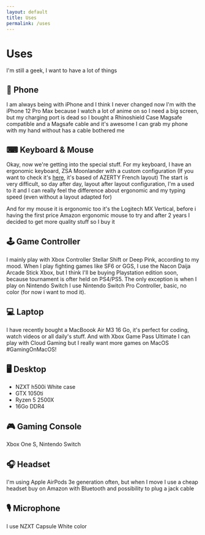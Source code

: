 ```yaml
---
layout: default
title: Uses
permalink: /uses
---
```


<!-- On this page I put what I use -->

# Uses

I'm still a geek, I want to have a lot of things

## 📱 Phone

I am always being with iPhone and I think I never changed now I'm with the iPhone 12 Pro Max because I watch a lot of anime on so I need a big screen, but my charging port is dead so I bought a Rhinoshield Case Magsafe compatible and a Magsafe cable and it's awesome I can grab my phone with my hand without has a cable bothered me

## ⌨ Keyboard & Mouse

Okay, now we're getting into the special stuff. For my keyboard, I have an ergonomic keyboard, ZSA Moonlander with a custom configuration (If you want to check it's [here](https://configure.zsa.io/moonlander/layouts/LqRnX/latest/0), it's based of AZERTY French layout)
The start is very difficult, so day after day, layout after layout configuration, I'm a used to it and I can really feel the difference about ergonomic and my typing speed (even without a layout adapted for)

And for my mouse it is ergonomic too it's the Logitech MX Vertical, before i having the first price Amazon ergonomic mouse to try and after 2 years I decided to get more quality stuff so I buy it

## 🕹️ Game Controller

I mainly play with Xbox Controller Stellar Shift or Deep Pink, according to my mood. When I play fighting games like SF6 or GGS, I use the Nacon Daija Arcade Stick Xbox, but I think I'll be buying Playstation edition soon, because tournament is ofter held on PS4/PS5. The only exception is when I play on Nintendo Switch I use Nintendo Switch Pro Controller, basic, no color (for now i want to mod it).

## 💻 Laptop

I have recently bought a MacBoook Air M3 16 Go, it's perfect for coding, watch videos or all daily's stuff. And with Xbox Game Pass Ultimate I can play with Cloud Gaming but I really want more games on MacOS #GamingOnMacOS!

## 🖥️ Desktop

- NZXT h500i White case
- GTX 1050ti
- Ryzen 5 2500X
- 16Go DDR4

## 🎮 Gaming Console

Xbox One S, Nintendo Switch

## 🎧 Headset

I'm using Apple AirPods 3e generation often, but when I move I use a cheap headset buy on Amazon with Bluetooth and possibility to plug a jack cable

## 🎙️ Microphone

I use NZXT Capsule White color
